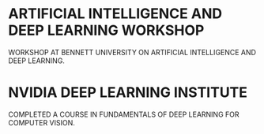 # ARTIFICIAL INTELLIGENCE AND DEEP LEARNING WORKSHOP
 WORKSHOP AT BENNETT UNIVERSITY ON ARTIFICIAL INTELLIGENCE AND DEEP LEARNING.
 
# NVIDIA DEEP LEARNING INSTITUTE
 COMPLETED A COURSE IN FUNDAMENTALS OF DEEP LEARNING FOR COMPUTER VISION.
